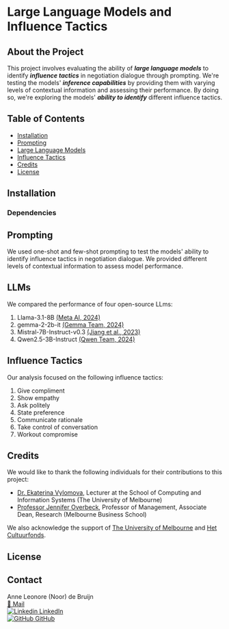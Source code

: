 # Large Language Models and Influence Tactics

## About the Project
This project involves evaluating the ability of ***large language models*** to identify ***influence tactics*** in negotiation dialogue through prompting. We're testing the models' ***inference capabilities*** by providing them with varying levels of contextual information and assessing their performance. By doing so, we're exploring the models' ***ability to identify*** different influence tactics.


## Table of Contents 
- [Installation](#installation)
- [Prompting](#prompting)
- [Large Language Models](#LLMs)
- [Influence Tactics](#influence-tactics)
- [Credits](#credits)
- [License](#license)

## Installation

### Dependencies

## Prompting
We used one-shot and few-shot prompting to test the models' ability to identify influence tactics in negotiation dialogue. We provided different levels of contextual information to assess model performance. 

## LLMs
We compared the performance of four open-source LLms:
1. Llama-3.1-8B [(Meta AI, 2024)](https://huggingface.co/meta-llama/Llama-3.1-8B)
2. gemma-2-2b-it [(Gemma Team, 2024)](https://www.kaggle.com/m/3301)
3. Mistral-7B-Instruct-v0.3 [(Jiang et al., 2023)](https://arxiv.org/abs/2310.06825)
4. Qwen2.5-3B-Instruct [(Qwen Team, 2024)](https://qwenlm.github.io/blog/qwen2.5/)

## Influence Tactics
Our analysis focused on the following influence tactics:
1. Give compliment
2. Show empathy
3. Ask politely
4. State preference
5. Communicate rationale
6. Take control of conversation
7. Workout compromise

## Credits
We would like to thank the following individuals for their contributions to this project:
<br>
* [Dr. Ekaterina Vylomova](https://findanexpert.unimelb.edu.au/profile/738094-ekaterina-vylomova), Lecturer at the School of Computing and Information Systems (The University of Melbourne)
* [Professor Jennifer Overbeck](https://mbs.edu/faculty-and-research/faculty/jennifer-overbeck), Professor of Management, Associate Dean, Research (Melbourne Business School)
<!-- end of the list -->
We also acknowledge the support of [The University of Melbourne](https://scholarships.unimelb.edu.au/awards/graduate-research-scholarships) and [Het Cultuurfonds](https://www.cultuurfonds.nl).

## License

## Contact
Anne Leonore (Noor) de Bruijn
<br>
[<span style="text-decoration: none;">&#128231;</span> Mail](mailto:n.debruijn@mbs.edu)
<br>
[![Linkedin](https://i.sstatic.net/gVE0j.png) LinkedIn](https://www.linkedin.com/anneleonore)
<br>
[![GitHub](https://i.sstatic.net/tskMh.png) GitHub](https://github.com/anneleonore)
